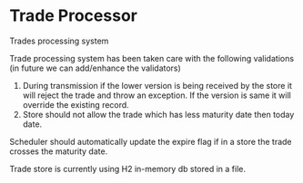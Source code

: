 # Trade Processor
Trades processing system

Trade processing system has been taken care with the following validations (in future we can add/enhance the validators) 
1.	During transmission if the lower version is being received by the store it will reject the trade and throw an exception. If the version is same it will override the existing record.
2.	Store should not allow the trade which has less maturity date then today date.

Scheduler should automatically update the expire flag if in a store the trade crosses the maturity date.

Trade store is currently using H2 in-memory db stored in a file. 

